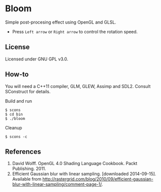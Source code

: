 Bloom
=====
Simple post-procesing effect using OpenGL and GLSL.

+ Press `Left arrow` or `Right arrow` to control the rotation speed.

License
-------
Licensed under GNU GPL v3.0.

How-to
------
You will need a C++11 compiler, GLM, GLEW, Assimp and SDL2. Consult SConstruct for
details.

Build and run

    $ scons
    $ cd bin
    $ ./bloom

Cleanup

    $ scons -c

References
----------
1. David Wolff. OpenGL 4.0 Shading Language Cookbook. Packt Publishing. 2011.
2. Efficient Gaussian blur with linear sampling. [downloaded 2014-09-15]. Available from http://rastergrid.com/blog/2010/09/efficient-gaussian-blur-with-linear-sampling/comment-page-1/.
